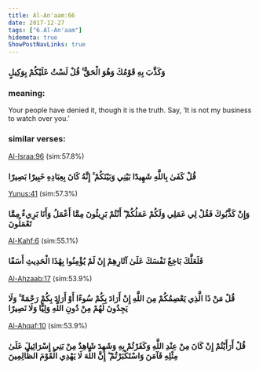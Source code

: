 ```yaml
---
title: Al-An'aam:66
date: 2017-12-27
tags: ["6.Al-An'aam"]
hidemeta: true 
ShowPostNavLinks: true 
---
```

### وَكَذَّبَ بِهِ قَوْمُكَ وَهُوَ الْحَقُّ ۚ قُلْ لَسْتُ عَلَيْكُمْ بِوَكِيلٍ
### meaning: 
Your people have denied it, though it is the truth. Say, ‘It is not my business to watch over you.’
### similar verses: 

[Al-Israa:96](/17/96) (sim:57.8%)

### قُلْ كَفَىٰ بِاللَّهِ شَهِيدًا بَيْنِي وَبَيْنَكُمْ ۚ إِنَّهُ كَانَ بِعِبَادِهِ خَبِيرًا بَصِيرًا

[Yunus:41](/10/41) (sim:57.3%)

### وَإِنْ كَذَّبُوكَ فَقُلْ لِي عَمَلِي وَلَكُمْ عَمَلُكُمْ ۖ أَنْتُمْ بَرِيئُونَ مِمَّا أَعْمَلُ وَأَنَا بَرِيءٌ مِمَّا تَعْمَلُونَ

[Al-Kahf:6](/18/6) (sim:55.1%)

### فَلَعَلَّكَ بَاخِعٌ نَفْسَكَ عَلَىٰ آثَارِهِمْ إِنْ لَمْ يُؤْمِنُوا بِهَٰذَا الْحَدِيثِ أَسَفًا

[Al-Ahzaab:17](/33/17) (sim:53.9%)

### قُلْ مَنْ ذَا الَّذِي يَعْصِمُكُمْ مِنَ اللَّهِ إِنْ أَرَادَ بِكُمْ سُوءًا أَوْ أَرَادَ بِكُمْ رَحْمَةً ۚ وَلَا يَجِدُونَ لَهُمْ مِنْ دُونِ اللَّهِ وَلِيًّا وَلَا نَصِيرًا

[Al-Ahqaf:10](/46/10) (sim:53.9%)

### قُلْ أَرَأَيْتُمْ إِنْ كَانَ مِنْ عِنْدِ اللَّهِ وَكَفَرْتُمْ بِهِ وَشَهِدَ شَاهِدٌ مِنْ بَنِي إِسْرَائِيلَ عَلَىٰ مِثْلِهِ فَآمَنَ وَاسْتَكْبَرْتُمْ ۖ إِنَّ اللَّهَ لَا يَهْدِي الْقَوْمَ الظَّالِمِينَ

